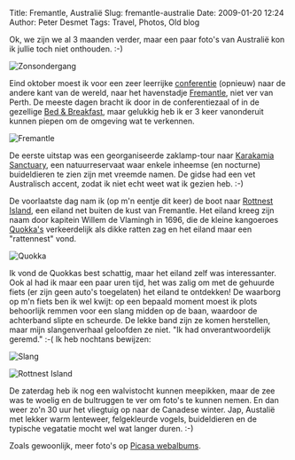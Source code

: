Title: Fremantle, Australië
Slug: fremantle-australie
Date: 2009-01-20 12:24
Author: Peter Desmet
Tags: Travel, Photos, Old blog

Ok, we zijn we al 3 maanden verder, maar een paar foto's van Australië kon ik jullie toch niet onthouden. :-)

![Zonsondergang](http://lh6.ggpht.com/_EPrm9WP-f9o/SUhxChADkfI/AAAAAAAACUw/VgFaWOb75NA/s800/P1050386.JPG "Zonsondergang in Karakamia Sanctuary")

Eind oktober moest ik voor een zeer leerrijke [conferentie](http://www.tdwg.org/conference2008/) (opnieuw) naar de andere kant van de wereld, naar het havenstadje [Fremantle](http://en.wikipedia.org/wiki/Fremantle), niet ver van Perth. De meeste dagen bracht ik door in de conferentiezaal of in de gezellige [Bed & Breakfast](http://www.danumhouse.com.au/), maar gelukkig heb ik er 3 keer vanonderuit kunnen piepen om de omgeving wat te verkennen.

![Fremantle](http://lh5.ggpht.com/_EPrm9WP-f9o/SUh2iKE8qTI/AAAAAAAACW8/_DBK7-8hfNk/s800/P1050545.JPG "Het centrum van Fremantle")

De eerste uitstap was een georganiseerde zaklamp-tour naar [Karakamia Sanctuary](http://en.wikipedia.org/wiki/Karakamia_Sanctuary), een natuurreservaat waar enkele inheemse (en nocturne) buideldieren te zien zijn met vreemde namen. De gidse had een vet Australisch accent, zodat ik niet echt weet wat ik gezien heb. :-)

De voorlaatste dag nam ik (op m'n eentje dit keer) de boot naar [Rottnest Island](http://en.wikipedia.org/wiki/Rottnest_Island), een eiland net buiten de kust van Fremantle. Het eiland kreeg zijn naam door kapitein Willem de Vlamingh in 1696, die de kleine kangoeroes [Quokka's](http://en.wikipedia.org/wiki/Quokka) verkeerdelijk als dikke ratten zag en het eiland maar een "rattennest" vond.

![Quokka](http://lh6.ggpht.com/_EPrm9WP-f9o/SUh0sk5vQ4I/AAAAAAAACWU/z7d3UHr_Z_E/s800/P1050507.JPG "Ik? Een rat?")

Ik vond de Quokkas best schattig, maar het eiland zelf was interessanter. Ook al had ik maar een paar uren tijd, het was zalig om met de gehuurde fiets (er zijn geen auto's toegelaten) het eiland te ontdekken! De waarborg op m'n fiets ben ik wel kwijt: op een bepaald moment moest ik plots behoorlijk remmen voor een slang midden op de baan, waardoor de achterband slipte en scheurde. De lekke band zijn ze komen herstellen, maar mijn slangenverhaal geloofden ze niet. "Ik had onverantwoordelijk geremd." :-( Ik heb nochtans bewijzen:

![Slang](http://lh5.ggpht.com/_EPrm9WP-f9o/SUhz2_glNrI/AAAAAAAACWE/JjcKuW6-kIc/s800/P1050473.JPG "Aaaah!")

![Rottnest Island](http://lh5.ggpht.com/_EPrm9WP-f9o/SXX43TuyKKI/AAAAAAAACgc/YDUciZUl6eA/s800/P1050465.JPG)

De zaterdag heb ik nog een walvistocht kunnen meepikken, maar de zee was te woelig en de bultruggen te ver om foto's te kunnen nemen. En dan weer zo'n 30 uur het vliegtuig op naar de Canadese winter. Jap, Austalië met lekker warm lenteweer, felgekleurde vogels, buideldieren en de typische vegatatie mocht wel wat langer duren. :-)

Zoals gewoonlijk, meer foto's op [Picasa webalbums](http://picasaweb.google.com/Peter.Desmet/FremantleAustrali).